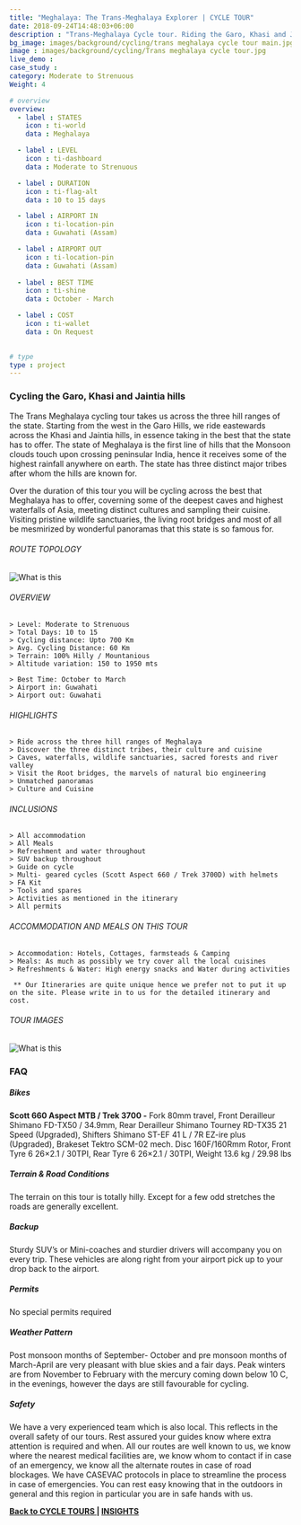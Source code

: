 ```yaml
---
title: "Meghalaya: The Trans-Meghalaya Explorer | CYCLE TOUR"
date: 2018-09-24T14:48:03+06:00
description : "Trans-Meghalaya Cycle tour. Riding the Garo, Khasi and Jaintia hills"
bg_image: images/background/cycling/trans meghalaya cycle tour main.jpg
image : images/background/cycling/Trans meghalaya cycle tour.jpg
live_demo : 
case_study : 
category: Moderate to Strenuous
Weight: 4

# overview
overview:
  - label : STATES
    icon : ti-world
    data : Meghalaya

  - label : LEVEL
    icon : ti-dashboard
    data : Moderate to Strenuous

  - label : DURATION
    icon : ti-flag-alt
    data : 10 to 15 days

  - label : AIRPORT IN
    icon : ti-location-pin
    data : Guwahati (Assam)

  - label : AIRPORT OUT
    icon : ti-location-pin
    data : Guwahati (Assam)
    
  - label : BEST TIME
    icon : ti-shine
    data : October - March

  - label : COST
    icon : ti-wallet
    data : On Request
 

# type
type : project
---
```


### Cycling the Garo, Khasi and Jaintia hills

The Trans Meghalaya cycling tour takes us across the three hill ranges of the state. Starting from the west in the Garo Hills, we ride eastewards across the Khasi and Jaintia hills, in essence taking in the best that the state has to offer. The state of Meghalaya is the first line of hills that the Monsoon clouds touch upon crossing peninsular India, hence it receives some of the highest rainfall anywhere on earth. The state has three distinct major tribes after whom the hills are known for.

Over the duration of this tour you will be cycling across the best that Meghalaya has to offer, coverning some of the deepest caves and highest waterfalls of Asia, meeting distinct cultures and sampling their cuisine. Visiting pristine wildlife sanctuaries, the living root bridges and most of all be mesmirized by wonderful panoramas that this state is so famous for.



###### ROUTE TOPOLOGY

![What is this](/images/project/Full-route-topo-Trans-Meghalaya.jpg)

###### OVERVIEW
```
> Level: Moderate to Strenuous
> Total Days: 10 to 15 
> Cycling distance: Upto 700 Km
> Avg. Cycling Distance: 60 Km
> Terrain: 100% Hilly / Mountanious
> Altitude variation: 150 to 1950 mts

> Best Time: October to March
> Airport in: Guwahati 
> Airport out: Guwahati 
```




###### HIGHLIGHTS
```
> Ride across the three hill ranges of Meghalaya
> Discover the three distinct tribes, their culture and cuisine
> Caves, waterfalls, wildlife sanctuaries, sacred forests and river valley
> Visit the Root bridges, the marvels of natural bio engineering
> Unmatched panoramas
> Culture and Cuisine
```

###### INCLUSIONS
```
> All accommodation
> All Meals
> Refreshment and water throughout
> SUV backup throughout
> Guide on cycle
> Multi- geared cycles (Scott Aspect 660 / Trek 3700D) with helmets
> FA Kit
> Tools and spares
> Activities as mentioned in the itinerary
> All permits
```
###### ACCOMMODATION AND MEALS ON THIS TOUR
```
> Accommodation: Hotels, Cottages, farmsteads & Camping
> Meals: As much as possibly we try cover all the local cuisines
> Refreshments & Water: High energy snacks and Water during activities 
```

``` ** Our Itineraries are quite unique hence we prefer not to put it up on the site. Please write in to us for the detailed itinerary and cost.```

###### TOUR IMAGES

![What is this](/images/background/cycling/transmeghalayacycletourgallery.jpg)



### FAQ


##### Bikes

**Scott 660 Aspect MTB / Trek 3700 -**
Fork 80mm travel, Front Derailleur Shimano FD-TX50 / 34.9mm, Rear Derailleur Shimano Tourney RD-TX35 21 Speed (Upgraded), Shifters Shimano ST-EF 41 L / 7R EZ-ire plus (Upgraded), Brakeset Tektro SCM-02 mech. Disc 160F/160Rmm Rotor, Front Tyre 6 26×2.1 / 30TPI, Rear Tyre 6 26×2.1 / 30TPI, Weight 13.6 kg / 29.98 lbs

##### Terrain & Road Conditions

The terrain on this tour is totally hilly. Except for a few odd stretches the roads are generally excellent.

##### Backup
Sturdy SUV’s or Mini-coaches and sturdier drivers will accompany you on every trip. These vehicles are along right from your airport pick up to your drop back to the airport.


##### Permits
No special permits required

##### Weather Pattern
Post monsoon months of September- October and pre monsoon months of March-April are very pleasant with blue skies and a fair days. Peak winters are from November to February with the mercury coming down below 10 C, in the evenings, however the days are still favourable for cycling.

##### Safety 
We have a very experienced team which is also local. This reflects in the overall safety of our tours. Rest assured your guides know where extra attention is required and when. All our routes are well known to us, we know where the nearest medical facilities are, we know whom to contact if in case of an emergency, we know all the alternate routes in case of road blockages. We have CASEVAC protocols in place to streamline the process in case of emergencies. You can rest easy knowing that in the outdoors in general and this region in particular you are in safe hands with us.

 **[Back to CYCLE TOURS  ](/cycling/) | [INSIGHTS](/insights/)**
 
